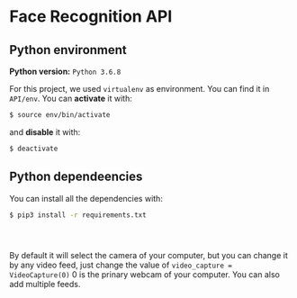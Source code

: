 # Face Recognition API

## Python environment

**Python version:** `Python 3.6.8`

For this project, we used `virtualenv` as environment.
You can find it in `API/env`.
You can **activate** it with: 
```bash
$ source env/bin/activate
```
and **disable** it with:
```bash
$ deactivate
```

## Python dependeencies

You can install all the dependencies with:
```bash
$ pip3 install -r requirements.txt
```

```



```
By default it will select the camera of your computer, but you can change it by any video feed, just change the value of `video_capture = VideoCapture(0)` 0 is the prinary webcam of your computer. You can also add multiple feeds.
